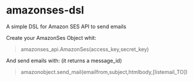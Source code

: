 amazonses-dsl
=============

A simple DSL for Amazon SES API to send emails

Create your AmazonSes Object whit:
>amazonses_api.AmazonSes(access_key,secret_key)

And send emails with: (it returns a message_id)
>amazonobject.send_mail(emailfrom,subject,htmlbody,[listemail_TO])
